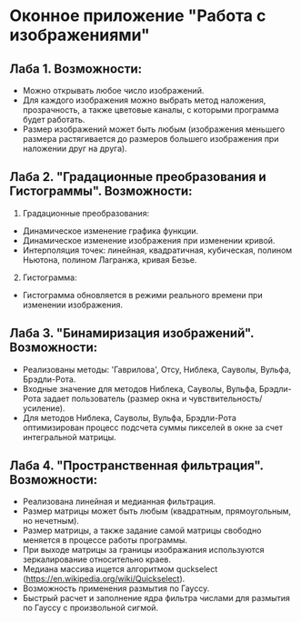 # Оконное приложение "Работа с изображениями"
## Лаба 1. Возможности:
* Можно открывать любое число изображений.
* Для каждого изображения можно выбрать метод наложения, прозрачность, а также цветовые каналы, с которыми программа будет работать.
* Размер изображений может быть любым (изображения меньшего размера растягивается до размеров большего изображения при наложении друг на друга).
## Лаба 2. "Градационные преобразования и Гистограммы". Возможности:
1. Градационные преобразования:
* Динамическое изменение графика функции.
* Динамическое изменение изображения при изменении кривой.
* Интерполяция точек: линейная, квадратичная, кубическая, полином Ньютона, полином Лагранжа, кривая Безье.
2. Гистограмма:
* Гистограмма обновляется в режими реального времени при изменении изображения.
## Лаба 3. "Бинамиризация изображений". Возможности:
* Pеализованы методы: 'Гаврилова', Отсу, Ниблека, Сауволы, Вульфа, Брэдли-Рота.
* Входные значение для методов Ниблека, Сауволы, Вульфа, Брэдли-Рота задает пользователь (размер окна и чувствительность/усиление).
* Для методов Ниблека, Сауволы, Вульфа, Брэдли-Рота оптимизирован процесс подсчета суммы пикселей в окне за счет интегральной матрицы.
## Лаба 4. "Пространственная фильтрация". Возможности:
* Реализована линейная и медианная фильтрация.
* Размер матрицы может быть любым (квадратным, прямоугольным, но нечетным).
* Размер матрицы, а также задание самой матрицы свободно меняется в процессе работы программы.
* При выходе матрицы за границы изображания используются зеркалирование относительно краев.
* Медиана массива ищется алгоритмом quckselect (https://en.wikipedia.org/wiki/Quickselect).
* Возможность применения размытия по Гауссу.
* Быстрый расчет и заполнение ядра фильтра числами для размытия по Гауссу с произвольной сигмой.